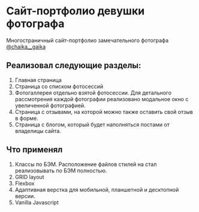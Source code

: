 # Сайт-портфолио девушки фотографа
Многостраничный сайт-портфолио замечательного фотографа 
[@chaika__gaika](https://www.instagram.com/chaika__gaika/)

## Реализовал следующие разделы:
1. Главная страница
2. Страница со списком фотосессий
3. Фотогаллерея отдельно взятой фотосессии. Для детального рассмотрения каждой фотографии реализовано модальное окно с увеличенной фотографией.
4. Страница с отзывами, на которой можно также оставить свой отзыв в форме.
5. Страница с блогом, который будет наполняться постами от владелицы сайта.

## Что применял
1. Классы по БЭМ. Расположение файлов стилей на стал реализовывать по БЭМ полностью.
2. GRID layout
3. Flexbox
4. Адаптивная верстка для мобильной, планшетной и десктопной версии.
5. Vanilla Javascript
